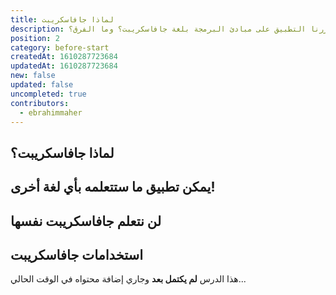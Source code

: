 ```yaml
---
title: لماذا جافاسكريبت
description: لماذا قررنا التطبيق على مبادئ البرمجة بلغة جافاسكريبت؟ وما الفرق؟
position: 2
category: before-start
createdAt: 1610287723684
updatedAt: 1610287723684
new: false
updated: false
uncompleted: true
contributors:
  - ebrahimmaher
---
```

## لماذا جافاسكريبت؟

## يمكن تطبيق ما ستتعلمه بأي لغة أخرى!

## لن نتعلم جافاسكريبت نفسها


## استخدامات جافاسكريبت

<base-alert>

هذا الدرس **لم يكتمل بعد** وجاري إضافة محتواه في الوقت الحالي...

</base-alert>
